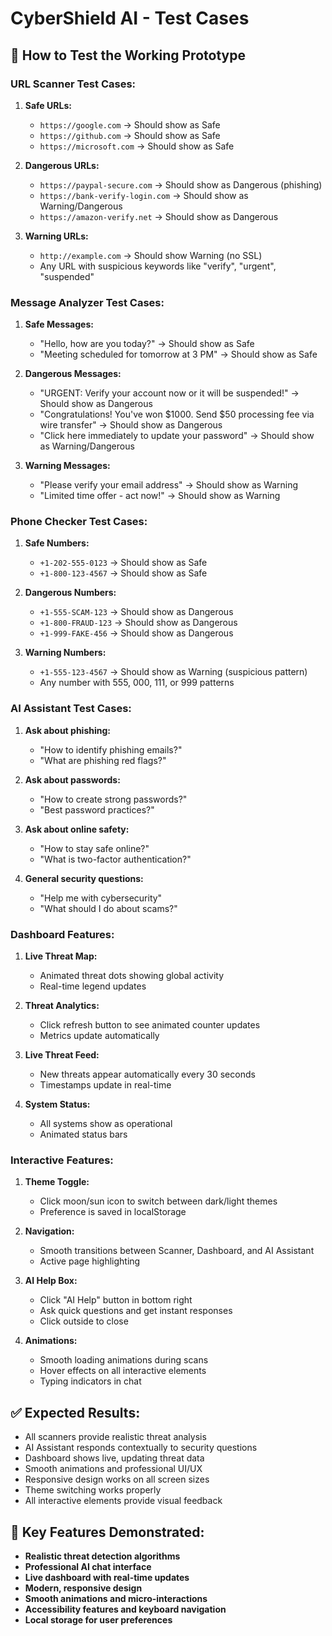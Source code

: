 # CyberShield AI - Test Cases

## 🧪 How to Test the Working Prototype

### URL Scanner Test Cases:
1. **Safe URLs:**
   - `https://google.com` → Should show as Safe
   - `https://github.com` → Should show as Safe
   - `https://microsoft.com` → Should show as Safe

2. **Dangerous URLs:**
   - `https://paypal-secure.com` → Should show as Dangerous (phishing)
   - `https://bank-verify-login.com` → Should show as Warning/Dangerous
   - `https://amazon-verify.net` → Should show as Dangerous

3. **Warning URLs:**
   - `http://example.com` → Should show Warning (no SSL)
   - Any URL with suspicious keywords like "verify", "urgent", "suspended"

### Message Analyzer Test Cases:
1. **Safe Messages:**
   - "Hello, how are you today?" → Should show as Safe
   - "Meeting scheduled for tomorrow at 3 PM" → Should show as Safe

2. **Dangerous Messages:**
   - "URGENT: Verify your account now or it will be suspended!" → Should show as Dangerous
   - "Congratulations! You've won $1000. Send $50 processing fee via wire transfer" → Should show as Dangerous
   - "Click here immediately to update your password" → Should show as Warning/Dangerous

3. **Warning Messages:**
   - "Please verify your email address" → Should show as Warning
   - "Limited time offer - act now!" → Should show as Warning

### Phone Checker Test Cases:
1. **Safe Numbers:**
   - `+1-202-555-0123` → Should show as Safe
   - `+1-800-123-4567` → Should show as Safe

2. **Dangerous Numbers:**
   - `+1-555-SCAM-123` → Should show as Dangerous
   - `+1-800-FRAUD-123` → Should show as Dangerous
   - `+1-999-FAKE-456` → Should show as Dangerous

3. **Warning Numbers:**
   - `+1-555-123-4567` → Should show as Warning (suspicious pattern)
   - Any number with 555, 000, 111, or 999 patterns

### AI Assistant Test Cases:
1. **Ask about phishing:**
   - "How to identify phishing emails?"
   - "What are phishing red flags?"

2. **Ask about passwords:**
   - "How to create strong passwords?"
   - "Best password practices?"

3. **Ask about online safety:**
   - "How to stay safe online?"
   - "What is two-factor authentication?"

4. **General security questions:**
   - "Help me with cybersecurity"
   - "What should I do about scams?"

### Dashboard Features:
1. **Live Threat Map:**
   - Animated threat dots showing global activity
   - Real-time legend updates

2. **Threat Analytics:**
   - Click refresh button to see animated counter updates
   - Metrics update automatically

3. **Live Threat Feed:**
   - New threats appear automatically every 30 seconds
   - Timestamps update in real-time

4. **System Status:**
   - All systems show as operational
   - Animated status bars

### Interactive Features:
1. **Theme Toggle:**
   - Click moon/sun icon to switch between dark/light themes
   - Preference is saved in localStorage

2. **Navigation:**
   - Smooth transitions between Scanner, Dashboard, and AI Assistant
   - Active page highlighting

3. **AI Help Box:**
   - Click "AI Help" button in bottom right
   - Ask quick questions and get instant responses
   - Click outside to close

4. **Animations:**
   - Smooth loading animations during scans
   - Hover effects on all interactive elements
   - Typing indicators in chat

## ✅ Expected Results:
- All scanners provide realistic threat analysis
- AI Assistant responds contextually to security questions
- Dashboard shows live, updating threat data
- Smooth animations and professional UI/UX
- Responsive design works on all screen sizes
- Theme switching works properly
- All interactive elements provide visual feedback

## 🎯 Key Features Demonstrated:
- **Realistic threat detection algorithms**
- **Professional AI chat interface**
- **Live dashboard with real-time updates**
- **Modern, responsive design**
- **Smooth animations and micro-interactions**
- **Accessibility features and keyboard navigation**
- **Local storage for user preferences**